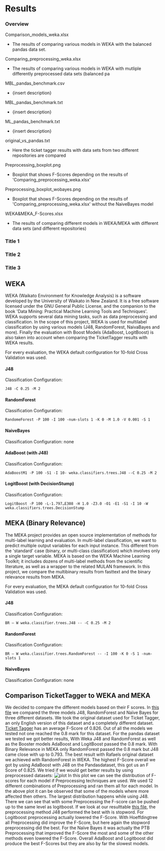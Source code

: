 # Results

### Overview

Comparison_models_weka.xlsx 
- The results of comparing various models in WEKA with the balanced pandas data set.
    
Comparing_preprocessing_weka.xlsx 
- The results of comparing various models in WEKA with mutliple differently preprocessed data sets (balanced pa

MBL_pandas_benchmark.csv
- {insert description}

MBL_pandas_benchmark.txt
- {insert description}

ML_pandas_benchmark.txt
- {insert description}

original_vs_pandas.txt
- Here the ticket tagger results with data sets from two different repositories are compared

Preprocessing_boxplot.png
- Boxplot that shows F-Scores depending on the results of 'Comparing_preprocessing_weka.xlsx'

Preprocessing_boxplot_wobayes.png
- Boxplot that shows F-Scores depending on the results of 'Comparing_preprocessing_weka.xlsx' without the NaiveBayes model

WEKA&MEKA_F-Scores.xlsx
- The results of comparing different models in WEKA/MEKA with different data sets (and different repositories)

### Title 1



### Title 2


### Title 3 




## WEKA

WEKA (Waikato Environment for Knowledge Analysis) is a software developed by the University of Waikato in New Zealand.
It is a free software licensed under the GNU General Public License, and the companion to the book 'Data Mining: Practical Machine Learning Tools and Techniques'.
WEKA supports several data mining tasks, such as data preprocessing and classification. In the scope of this project,
WEKA is used for multilabel classification by using various models (J48, RandomForest, NaivaBayes and more). Finally the evaluation 
with Boost Models (AdaBoost, LogitBoost) is also taken into account when comparing the TicketTagger results with WEKA results.

For every evaluation, the WEKA default configuration for 10-fold Cross Validation was used.

#### J48 

Classification Configuration: 
```
J48 -C 0.25 -M 2
```

#### RandomForest

Classification Configuration: 
```
RandomeForest -P 100 -I 100 -num-slots 1 -K 0 -M 1.0 -V 0.001 -S 1
```

#### NaiveBayes

Classification Configuration: none


#### AdaBoost (with J48)

Classification Configuration: 
```
AdaBoostM1 -P 100 -S1 -I 10- weka.classifiers.trees.J48 --C 0.25 -M 2
```

#### LogitBoost (with DecisionStump)

Classification Configuration: 
```
LogitBoost -P 100 -L-1.797…E308 -H 1.0 -Z3.0 -O1 -E1 -S1 -I 10 -W weka.classifiers.trees.DecisionStump
```







## MEKA (Binary Relevance)

The MEKA project provides an open source implementation of methods for multi-label learning and evaluation.
In multi-label classification, we want to predict multiple output variables for each input instance. 
This different from the 'standard' case (binary, or multi-class classification) which involves only a
single target variable. MEKA is based on the WEKA Machine Learning Toolkit; it includes dozens of multi-label
methods from the scientific literature, as well as a wrapper to the related MULAN framework. In this project,
we compare the multibinary results from fasttext and the binary relevance results from MEKA.

For every evaluation, the MEKA default configuration for 10-fold Cross Validation was used.

#### J48 

Classification Configuration: 
```
BR – W weka.classifier.trees.J48 -- -C 0.25 -M 2
```

#### RandomForest

Classification Configuration: 
```
BR – W weka.classifier.trees.RandomForest -- -I 100 -K 0 -S 1 -num-slots 1
```


#### NaiveBayes

Classification Configuration: none



## Comparison TicketTagger to WEKA and MEKA

We decided to compare the different models based on their F scores. In [this file](./SME_project/results/WEKA&MEKA_F-Scores.xlsx) we compared the three models J48, RandomForest and Naïve Bayes for three different datasets. We took the original dataset used for Ticket Tagger, an only English version of this dataset and a completely different dataset. 
 [Ticket Tagger](https://github.com/rafaelkallis/ticket-tagger) has an average F-Score of 0.826. Out of all the models we tested not one reached the 0.8 mark for this dataset. For the pandas dataset we tested we got better results, With Weka J48 and RandomForest as well as the Booster models AdaBoost and LogitBoost passed the 0.8 mark. With Binary Relevance in MEKA only RandomForest passed the 0.8 mark but J48 came close with up to 0.793. 
The best result with Rafaels original dataset we achieved with RandomForest in WEKA. 
The highest F-Score overall we got by using AdaBoost with  J48 on the Pandasdataset, this got us an F Score of 0.825. 
We tried if we would get better results by using preprocessed datasets: 
![plot](./SME_project/results/Preprocessing_boxplot.png)
In this plot we can see the distribution of F-scores for each model if Preprocessing techniques are used. We used 12 different combinations of Preprocessing and ran them all for each model. In the above plot it can be observed that some of the models where more affected then others. The largest distribution happens while using J48. There we can see that with some Preprocessing the F-score can be pushed up to the same level as logitboost. If we look at our resulttable [this file](./SME_project/results/Comparison_preprocessing_weka.xlsx), the preprocessing method J48 performed the best with  is stopword.  For Logitboost preprocessing actually lowered the F-Score.  With Hoeffdingtree all Preprocessing did improve the F-Score, but here again the stopword preprocessing did the best. For the Naïve Bayes it was actually the PTB Preprocessing that improved the F-Score the most and some of the other methods even lowered the F-Score. 
Overall AdaBoost and Logitboost did produce the best F-Scores but they are also by far the slowest models. 




